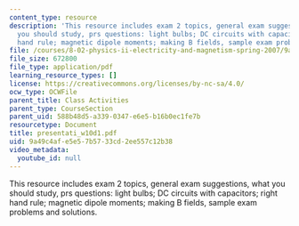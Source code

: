 ```yaml
---
content_type: resource
description: 'This resource includes exam 2 topics, general exam suggestions, what
  you should study, prs questions: light bulbs; DC circuits with capacitors; right
  hand rule; magnetic dipole moments; making B fields, sample exam problems and solutions.'
file: /courses/8-02-physics-ii-electricity-and-magnetism-spring-2007/9a49c4afe5e57b5733cd2ee557c12b38_presentati_w10d1.pdf
file_size: 672800
file_type: application/pdf
learning_resource_types: []
license: https://creativecommons.org/licenses/by-nc-sa/4.0/
ocw_type: OCWFile
parent_title: Class Activities
parent_type: CourseSection
parent_uid: 588b48d5-a339-0347-e6e5-b16b0ec1fe7b
resourcetype: Document
title: presentati_w10d1.pdf
uid: 9a49c4af-e5e5-7b57-33cd-2ee557c12b38
video_metadata:
  youtube_id: null
---
```

This resource includes exam 2 topics, general exam suggestions, what you should study, prs questions: light bulbs; DC circuits with capacitors; right hand rule; magnetic dipole moments; making B fields, sample exam problems and solutions.